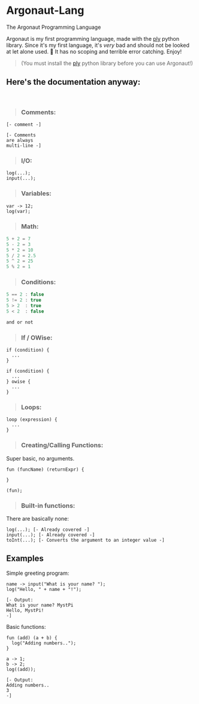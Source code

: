 # Argonaut-Lang
The Argonaut Programming Language


Argonaut is my first programming language, made with the [ply](https://github.com/dabeaz/ply) python library. Since it's my first language, it's *very* bad and should not be looked at let alone used. 🤣 It has no scoping and terrible error catching. Enjoy!

>(You must install the [ply](https://github.com/dabeaz/ply) python library before you can use Argonaut!)

## Here's the documentation anyway:
<br>

>### Comments:
```
[- comment -]

[- Comments
are always
multi-line -]
```
>### I/O:
```
log(...);
input(...);
```
>### Variables:
```
var -> 12;
log(var);
```
>### Math:
```js
5 + 2 = 7
5 - 2 = 3
5 * 2 = 10
5 / 2 = 2.5
5 ^ 2 = 25
5 % 2 = 1
```
>### Conditions:
```js
5 == 2 : false
5 != 2 : true
5 > 2  : true
5 < 2  : false

and or not
```
>### If / OWise:
```
if (condition) {
  ...
}
	
if (condition) {
  ...
} owise {
  ...
}
```
>### Loops:
```
loop (expression) {
  ...
}
```
>### Creating/Calling Functions:
Super basic, no arguments.
```
fun (funcName) (returnExpr) {
  
}

(fun);
```
>### Built-in functions:
There are basically none:
```
log(...); [- Already covered -]
input(...); [- Already covered -]
toInt(...); [- Converts the argument to an integer value -]
```

## Examples

Simple greeting program:
```
name -> input("What is your name? ");
log("Hello, " + name + "!");

[- Output:
What is your name? MystPi
Hello, MystPi!
-]
```

Basic functions:
```
fun (add) (a + b) {
  log("Adding numbers..");
}

a -> 1;
b -> 2;
log((add));

[- Output:
Adding numbers..
3
-]
```
